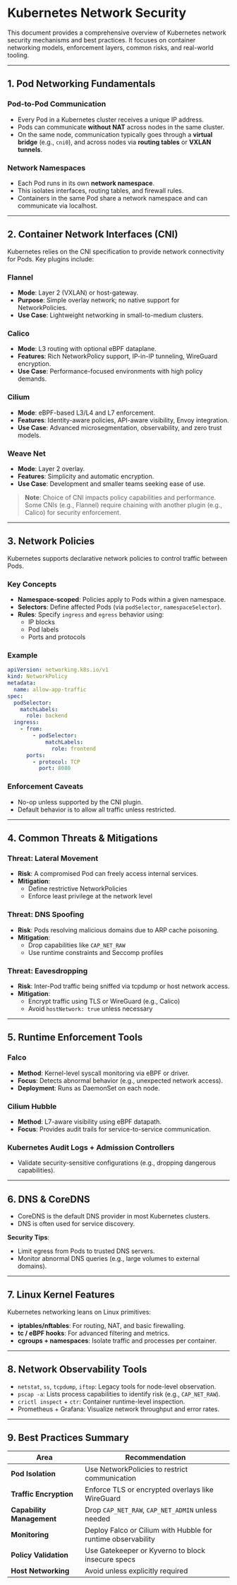 # Kubernetes Network Security

This document provides a comprehensive overview of Kubernetes network security mechanisms and best practices. It focuses on container networking models, enforcement layers, common risks, and real-world tooling.

---

## 1. Pod Networking Fundamentals

### Pod-to-Pod Communication

- Every Pod in a Kubernetes cluster receives a unique IP address.
- Pods can communicate **without NAT** across nodes in the same cluster.
- On the same node, communication typically goes through a **virtual bridge** (e.g., `cni0`), and across nodes via **routing tables** or **VXLAN tunnels**.

### Network Namespaces

- Each Pod runs in its own **network namespace**.
- This isolates interfaces, routing tables, and firewall rules.
- Containers in the same Pod share a network namespace and can communicate via localhost.

---

## 2. Container Network Interfaces (CNI)

Kubernetes relies on the CNI specification to provide network connectivity for Pods. Key plugins include:

### Flannel

- **Mode**: Layer 2 (VXLAN) or host-gateway.
- **Purpose**: Simple overlay network; no native support for NetworkPolicies.
- **Use Case**: Lightweight networking in small-to-medium clusters.

### Calico

- **Mode**: L3 routing with optional eBPF dataplane.
- **Features**: Rich NetworkPolicy support, IP-in-IP tunneling, WireGuard encryption.
- **Use Case**: Performance-focused environments with high policy demands.

### Cilium

- **Mode**: eBPF-based L3/L4 and L7 enforcement.
- **Features**: Identity-aware policies, API-aware visibility, Envoy integration.
- **Use Case**: Advanced microsegmentation, observability, and zero trust models.

### Weave Net

- **Mode**: Layer 2 overlay.
- **Features**: Simplicity and automatic encryption.
- **Use Case**: Development and smaller teams seeking ease of use.

> **Note**: Choice of CNI impacts policy capabilities and performance. Some CNIs (e.g., Flannel) require chaining with another plugin (e.g., Calico) for security enforcement.

---

## 3. Network Policies

Kubernetes supports declarative network policies to control traffic between Pods.

### Key Concepts

- **Namespace-scoped**: Policies apply to Pods within a given namespace.
- **Selectors**: Define affected Pods (via `podSelector`, `namespaceSelector`).
- **Rules**: Specify `ingress` and `egress` behavior using:
  - IP blocks
  - Pod labels
  - Ports and protocols

### Example

```yaml
apiVersion: networking.k8s.io/v1
kind: NetworkPolicy
metadata:
  name: allow-app-traffic
spec:
  podSelector:
    matchLabels:
      role: backend
  ingress:
    - from:
        - podSelector:
            matchLabels:
              role: frontend
      ports:
        - protocol: TCP
          port: 8080
```

### Enforcement Caveats

- No-op unless supported by the CNI plugin.
- Default behavior is to allow all traffic unless restricted.

---

## 4. Common Threats & Mitigations

### Threat: Lateral Movement

- **Risk**: A compromised Pod can freely access internal services.
- **Mitigation**:
  - Define restrictive NetworkPolicies
  - Enforce least privilege at the network level

### Threat: DNS Spoofing

- **Risk**: Pods resolving malicious domains due to ARP cache poisoning.
- **Mitigation**:
  - Drop capabilities like `CAP_NET_RAW`
  - Use runtime constraints and Seccomp profiles

### Threat: Eavesdropping

- **Risk**: Inter-Pod traffic being sniffed via tcpdump or host network access.
- **Mitigation**:
  - Encrypt traffic using TLS or WireGuard (e.g., Calico)
  - Avoid `hostNetwork: true` unless necessary

---

## 5. Runtime Enforcement Tools

### Falco

- **Method**: Kernel-level syscall monitoring via eBPF or driver.
- **Focus**: Detects abnormal behavior (e.g., unexpected network access).
- **Deployment**: Runs as DaemonSet on each node.

### Cilium Hubble

- **Method**: L7-aware visibility using eBPF datapath.
- **Focus**: Provides audit trails for service-to-service communication.

### Kubernetes Audit Logs + Admission Controllers

- Validate security-sensitive configurations (e.g., dropping dangerous capabilities).

---

## 6. DNS & CoreDNS

- CoreDNS is the default DNS provider in most Kubernetes clusters.
- DNS is often used for service discovery.

**Security Tips**:

- Limit egress from Pods to trusted DNS servers.
- Monitor abnormal DNS queries (e.g., large volumes to external domains).

---

## 7. Linux Kernel Features

Kubernetes networking leans on Linux primitives:

- **iptables/nftables**: For routing, NAT, and basic firewalling.
- **tc / eBPF hooks**: For advanced filtering and metrics.
- **cgroups + namespaces**: Isolate traffic and processes per container.

---

## 8. Network Observability Tools

- `netstat`, `ss`, `tcpdump`, `iftop`: Legacy tools for node-level observation.
- `pscap -a`: Lists process capabilities to identify risk (e.g., `CAP_NET_RAW`).
- `crictl inspect` + `ctr`: Container runtime-level inspection.
- Prometheus + Grafana: Visualize network throughput and error rates.

---

## 9. Best Practices Summary

| Area                      | Recommendation                                               |
| ------------------------- | ------------------------------------------------------------ |
| **Pod Isolation**         | Use NetworkPolicies to restrict communication                |
| **Traffic Encryption**    | Enforce TLS or encrypted overlays like WireGuard             |
| **Capability Management** | Drop `CAP_NET_RAW`, `CAP_NET_ADMIN` unless needed            |
| **Monitoring**            | Deploy Falco or Cilium with Hubble for runtime observability |
| **Policy Validation**     | Use Gatekeeper or Kyverno to block insecure specs            |
| **Host Networking**       | Avoid unless explicitly required                             |


